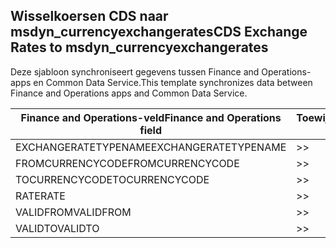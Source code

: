 ## <a name="cds-exchange-rates-to-msdyn_currencyexchangerates"></a><span data-ttu-id="f6257-101">Wisselkoersen CDS naar msdyn_currencyexchangerates</span><span class="sxs-lookup"><span data-stu-id="f6257-101">CDS Exchange Rates to msdyn_currencyexchangerates</span></span>

<span data-ttu-id="f6257-102">Deze sjabloon synchroniseert gegevens tussen Finance and Operations-apps en Common Data Service.</span><span class="sxs-lookup"><span data-stu-id="f6257-102">This template synchronizes data between Finance and Operations apps and Common Data Service.</span></span>

<span data-ttu-id="f6257-103">Finance and Operations-veld</span><span class="sxs-lookup"><span data-stu-id="f6257-103">Finance and Operations field</span></span> | <span data-ttu-id="f6257-104">Toewijzingstype</span><span class="sxs-lookup"><span data-stu-id="f6257-104">Map type</span></span> | <span data-ttu-id="f6257-105">Ander Dynamics 365-veld</span><span class="sxs-lookup"><span data-stu-id="f6257-105">Other Dynamics 365 field</span></span> | <span data-ttu-id="f6257-106">Standaardwaarde</span><span class="sxs-lookup"><span data-stu-id="f6257-106">Default value</span></span>
---|---|---|---
<span data-ttu-id="f6257-107">EXCHANGERATETYPENAME</span><span class="sxs-lookup"><span data-stu-id="f6257-107">EXCHANGERATETYPENAME</span></span> | >> | <span data-ttu-id="f6257-108">msdyn_exchangeratetypename</span><span class="sxs-lookup"><span data-stu-id="f6257-108">msdyn_exchangeratetypename</span></span> | 
<span data-ttu-id="f6257-109">FROMCURRENCYCODE</span><span class="sxs-lookup"><span data-stu-id="f6257-109">FROMCURRENCYCODE</span></span> | >> | <span data-ttu-id="f6257-110">msdyn_fromcurrencycode</span><span class="sxs-lookup"><span data-stu-id="f6257-110">msdyn_fromcurrencycode</span></span> | 
<span data-ttu-id="f6257-111">TOCURRENCYCODE</span><span class="sxs-lookup"><span data-stu-id="f6257-111">TOCURRENCYCODE</span></span> | >> | <span data-ttu-id="f6257-112">msdyn_tocurrencycode</span><span class="sxs-lookup"><span data-stu-id="f6257-112">msdyn_tocurrencycode</span></span> | 
<span data-ttu-id="f6257-113">RATE</span><span class="sxs-lookup"><span data-stu-id="f6257-113">RATE</span></span> | >> | <span data-ttu-id="f6257-114">msdyn_exchangerate</span><span class="sxs-lookup"><span data-stu-id="f6257-114">msdyn_exchangerate</span></span> | 
<span data-ttu-id="f6257-115">VALIDFROM</span><span class="sxs-lookup"><span data-stu-id="f6257-115">VALIDFROM</span></span> | >> | <span data-ttu-id="f6257-116">msdyn_validfrom</span><span class="sxs-lookup"><span data-stu-id="f6257-116">msdyn_validfrom</span></span> | 
<span data-ttu-id="f6257-117">VALIDTO</span><span class="sxs-lookup"><span data-stu-id="f6257-117">VALIDTO</span></span> | >> | <span data-ttu-id="f6257-118">msdyn_validto</span><span class="sxs-lookup"><span data-stu-id="f6257-118">msdyn_validto</span></span> | 

